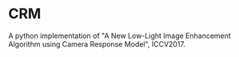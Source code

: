 # CRM
A python implementation of "A New Low-Light Image Enhancement Algorithm using Camera Response Model", ICCV2017.
